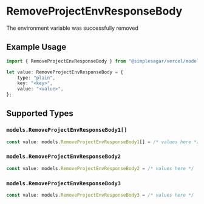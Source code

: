 # RemoveProjectEnvResponseBody

The environment variable was successfully removed

## Example Usage

```typescript
import { RemoveProjectEnvResponseBody } from "@simplesagar/vercel/models/removeprojectenvop.js";

let value: RemoveProjectEnvResponseBody = {
    type: "plain",
    key: "<key>",
    value: "<value>",
};
```

## Supported Types

### `models.RemoveProjectEnvResponseBody1[]`

```typescript
const value: models.RemoveProjectEnvResponseBody1[] = /* values here */
```

### `models.RemoveProjectEnvResponseBody2`

```typescript
const value: models.RemoveProjectEnvResponseBody2 = /* values here */
```

### `models.RemoveProjectEnvResponseBody3`

```typescript
const value: models.RemoveProjectEnvResponseBody3 = /* values here */
```

